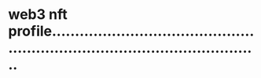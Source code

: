 # web3 nft profile...................................................................................................
